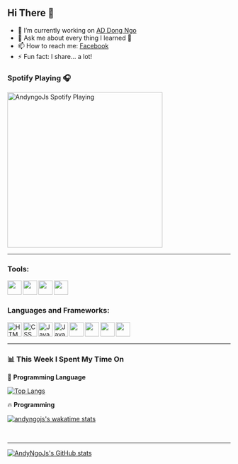 ## Hi There 👋

- 🔭 I’m currently working on [AD Dong Ngo](http://nbdong.web.app)
- 💬 Ask me about every thing I learned 🤣
- 📫 How to reach me: [Facebook](http://fb.com/100055545081553)
- ⚡ Fun fact: I share... a lot!

### Spotify Playing 🎧

<a href='https://open.spotify.com/user/317hwydurunlmbushkn5jnpetc6e'>
    <img src='https://andyngojs.vercel.app/api/spotify' alt='AndyngoJs Spotify Playing' width='350' style='max-width: 100%' />
</a>

---

### Tools:

<img align='left' height="32" width="32" src="https://cdn.jsdelivr.net/npm/simple-icons@4.8.0/icons/visualstudiocode.svg" />
<img align='left' height="32" width="32" src="https://cdn.jsdelivr.net/npm/simple-icons@4.8.0/icons/webstorm.svg" />
<img align='left' height="32" width="32" src="https://cdn.jsdelivr.net/npm/simple-icons@4.8.0/icons/intellijidea.svg" />
<img align='left' height="32" width="32" src="https://cdn.jsdelivr.net/npm/simple-icons@4.8.0/icons/postman.svg" />
<br>
<br>

### Languages and Frameworks:

<img align="left" alt="HTML5" width="32" src="https://cdn.jsdelivr.net/npm/simple-icons@4.8.0/icons/html5.svg" />
<img align="left" alt="CSS" width="32" src="https://cdn.jsdelivr.net/npm/simple-icons@4.8.0/icons/css3.svg" />
<img align="left" alt="Javascript" width="32" src="https://cdn.jsdelivr.net/npm/simple-icons@4.8.0/icons/javascript.svg" />
<img align="left" alt="Java" width="32" src="https://cdn.jsdelivr.net/npm/simple-icons@4.8.0/icons/java.svg" />
<img align='left' width="32" src="https://cdn.jsdelivr.net/npm/simple-icons@4.8.0/icons/react.svg" />
<img align='left' width="32" src="https://cdn.jsdelivr.net/npm/simple-icons@4.8.0/icons/node-dot-js.svg" />
<img align='left' width="32" src="https://cdn.jsdelivr.net/npm/simple-icons@4.8.0/icons/mysql.svg" />
<img align='left' width="32" src="https://cdn.jsdelivr.net/npm/simple-icons@4.8.0/icons/mongodb.svg" />
<br>
<br>

---

### :bar_chart: This Week I Spent My Time On

:page_facing_up: **Programming Language**

[![Top Langs](https://github-readme-stats.vercel.app/api/top-langs/?username=andyngojs&hide_title=true&hide=less,scss)](https://github.com/andyngojs)

🔥 **Programming**

[![andyngojs's wakatime stats](https://github-readme-stats.vercel.app/api/wakatime?username=andyngojs&hide_title=true)](https://github.com/andyngojs)

<br>

---

[![AndyNgoJs's GitHub stats](https://github-readme-stats.vercel.app/api?username=andyngojs&show_icons=true)](https://github.com/andyngojs)
